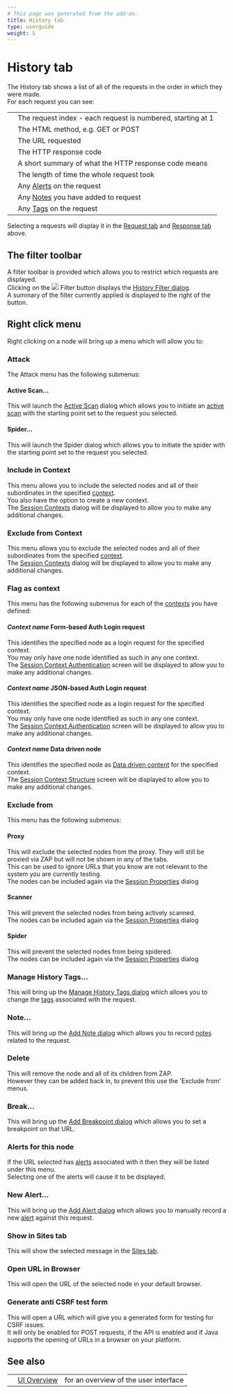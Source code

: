 ```yaml
---
# This page was generated from the add-on.
title: History tab
type: userguide
weight: 5
---
```


# History tab

The History tab shows a list of all of the requests in the order in which they were made.  
For each request you can see:

|   |                                                                            |
|---|----------------------------------------------------------------------------|
|   | The request index - each request is numbered, starting at 1                |
|   | The HTML method, e.g. GET or POST                                          |
|   | The URL requested                                                          |
|   | The HTTP response code                                                     |
|   | A short summary of what the HTTP response code means                       |
|   | The length of time the whole request took                                  |
|   | Any [Alerts](/docs/desktop/start/features/alerts/) on the request          |
|   | Any [Notes](/docs/desktop/start/features/notes/) you have added to request |
|   | Any [Tags](/docs/desktop/start/features/tags/) on the request              |

Selecting a requests will display it in the [Request tab](/docs/desktop/ui/tabs/request/) and [Response tab](/docs/desktop/ui/tabs/response/) above.  

## The filter toolbar

A filter toolbar is provided which allows you to restrict which requests are displayed.  
Clicking on the ![](/docs/desktop/images/16/054.png) Filter button displays the [History Filter dialog](/docs/desktop/ui/dialogs/hist_filter/).  
A summary of the filter currently applied is displayed to the right of the button.

## Right click menu

Right clicking on a node will bring up a menu which will allow you to:

### Attack

The Attack menu has the following submenus:

#### Active Scan...

This will launch the [Active Scan](/docs/desktop/ui/dialogs/advascan/) dialog which allows you to initiate an [active scan](/docs/desktop/start/features/ascan/) with the starting point set to the request you selected.  

#### Spider...

This will launch the Spider dialog which allows you to initiate the spider with the starting point set to the request you selected.  

### Include in Context

This menu allows you to include the selected nodes and all of their subordinates in the specified [context](/docs/desktop/start/features/contexts/).  
You also have the option to create a new context.  
The [Session Contexts](/docs/desktop/ui/dialogs/session/contexts/) dialog will be displayed to allow you to make any additional changes.

### Exclude from Context

This menu allows you to exclude the selected nodes and all of their subordinates from the specified [context](/docs/desktop/start/features/contexts/).  
The [Session Contexts](/docs/desktop/ui/dialogs/session/contexts/) dialog will be displayed to allow you to make any additional changes.

### Flag as context

This menu has the following submenus for each of the [contexts](/docs/desktop/start/features/contexts/) you have defined:

#### *Context name* Form-based Auth Login request

This identifies the specified node as a login request for the specified context.  
You may only have one node identified as such in any one context.  
The [Session Context Authentication](/docs/desktop/ui/dialogs/session/context-auth/) screen will be displayed to allow you to make any additional changes.

#### *Context name* JSON-based Auth Login request

This identifies the specified node as a login request for the specified context.  
You may only have one node identified as such in any one context.  
The [Session Context Authentication](/docs/desktop/ui/dialogs/session/context-auth/) screen will be displayed to allow you to make any additional changes.

#### *Context name* Data driven node

This identifies the specified node as [Data driven content](/docs/desktop/start/features/ddc/) for the specified context.  
The [Session Context Structure](/docs/desktop/ui/dialogs/session/context-struct/) screen will be displayed to allow you to make any additional changes.

### Exclude from

This menu has the following submenus:

#### Proxy

This will exclude the selected nodes from the proxy. They will still be proxied via ZAP but will not be shown in any of the tabs.  
This can be used to ignore URLs that you know are not relevant to the system you are currently testing.  
The nodes can be included again via the [Session Properties](/docs/desktop/ui/dialogs/session/) dialog

#### Scanner

This will prevent the selected nodes from being actively scanned.  
The nodes can be included again via the [Session Properties](/docs/desktop/ui/dialogs/session/) dialog

#### Spider

This will prevent the selected nodes from being spidered.  
The nodes can be included again via the [Session Properties](/docs/desktop/ui/dialogs/session/) dialog

### Manage History Tags...

This will bring up the [Manage History Tags dialog](/docs/desktop/ui/dialogs/managetags/) which allows you to change the [tags](/docs/desktop/start/features/tags/) associated with the request.

### Note...

This will bring up the [Add Note dialog](/docs/desktop/ui/dialogs/addnote/) which allows you to record [notes](/docs/desktop/start/features/notes/) related to the request.

### Delete

This will remove the node and all of its children from ZAP.  
However they can be added back in, to prevent this use the 'Exclude from' menus.

### Break...

This will bring up the [Add Breakpoint dialog](/docs/desktop/ui/dialogs/addbreak/) which allows you to set a breakpoint on that URL.  

### Alerts for this node

If the URL selected has [alerts](/docs/desktop/start/features/alerts/) associated with it then they will be listed under this menu.  
Selecting one of the alerts will cause it to be displayed.

### New Alert...

This will bring up the [Add Alert dialog](/docs/desktop/ui/dialogs/addalert/) which allows you to manually record a new [alert](/docs/desktop/start/features/alerts/) against this request.

### Show in Sites tab

This will show the selected message in the [Sites tab](/docs/desktop/ui/tabs/sites/).

### Open URL in Browser

This will open the URL of the selected node in your default browser.

### Generate anti CSRF test form

This will open a URL which will give you a generated form for testing for CSRF issues.  
It will only be enabled for POST requests, if the API is enabled and if Java supports the opening of URLs in a browser on your platform.

## See also

|   |                                  |                                       |
|---|----------------------------------|---------------------------------------|
|   | [UI Overview](/docs/desktop/ui/) | for an overview of the user interface |
